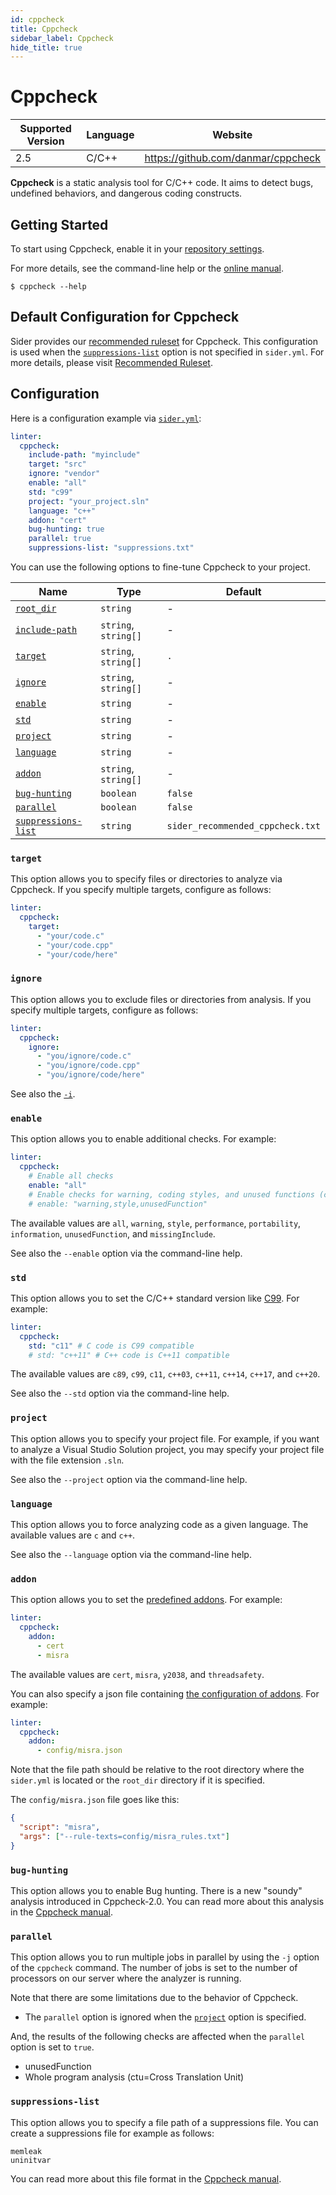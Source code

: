```yaml
---
id: cppcheck
title: Cppcheck
sidebar_label: Cppcheck
hide_title: true
---
```


# Cppcheck

| Supported Version | Language | Website                            |
| ----------------- | -------- | ---------------------------------- |
| 2.5               | C/C++    | https://github.com/danmar/cppcheck |

**Cppcheck** is a static analysis tool for C/C++ code. It aims to detect bugs, undefined behaviors, and dangerous coding constructs.

## Getting Started

To start using Cppcheck, enable it in your [repository settings](../../getting-started/repository-settings.md).

For more details, see the command-line help or the [online manual](https://github.com/danmar/cppcheck/blob/main/man/manual.md).

```console
$ cppcheck --help
```

## Default Configuration for Cppcheck

Sider provides our [recommended ruleset](https://github.com/sider/runners/blob/HEAD/images/cppcheck/sider_recommended_cppcheck.txt) for Cppcheck.
This configuration is used when the [`suppressions-list`](#suppressions-list) option is not specified in `sider.yml`.
For more details, please visit [Recommended Ruleset](../../getting-started/recommended-rules.md).

## Configuration

Here is a configuration example via [`sider.yml`](../../getting-started/custom-configuration.md):

```yaml
linter:
  cppcheck:
    include-path: "myinclude"
    target: "src"
    ignore: "vendor"
    enable: "all"
    std: "c99"
    project: "your_project.sln"
    language: "c++"
    addon: "cert"
    bug-hunting: true
    parallel: true
    suppressions-list: "suppressions.txt"
```

You can use the following options to fine-tune Cppcheck to your project.

| Name                                                                                          | Type                 | Default                          |
| --------------------------------------------------------------------------------------------- | -------------------- | -------------------------------- |
| [`root_dir`](../../getting-started/custom-configuration.md#linteranalyzer_idroot_dir)         | `string`             | -                                |
| [`include-path`](../../getting-started/custom-configuration.md#linteranalyzer_idinclude-path) | `string`, `string[]` | -                                |
| [`target`](#target)                                                                           | `string`, `string[]` | `.`                              |
| [`ignore`](#ignore)                                                                           | `string`, `string[]` | -                                |
| [`enable`](#enable)                                                                           | `string`             | -                                |
| [`std`](#std)                                                                                 | `string`             | -                                |
| [`project`](#project)                                                                         | `string`             | -                                |
| [`language`](#language)                                                                       | `string`             | -                                |
| [`addon`](#addon)                                                                             | `string`, `string[]` | -                                |
| [`bug-hunting`](#bug-hunting)                                                                 | `boolean`            | `false`                          |
| [`parallel`](#parallel)                                                                       | `boolean`            | `false`                          |
| [`suppressions-list`](#suppressions-list)                                                     | `string`             | `sider_recommended_cppcheck.txt` |

### `target`

This option allows you to specify files or directories to analyze via Cppcheck. If you specify multiple targets, configure as follows:

```yaml
linter:
  cppcheck:
    target:
      - "your/code.c"
      - "your/code.cpp"
      - "your/code/here"
```

### `ignore`

This option allows you to exclude files or directories from analysis.
If you specify multiple targets, configure as follows:

```yaml
linter:
  cppcheck:
    ignore:
      - "you/ignore/code.c"
      - "you/ignore/code.cpp"
      - "you/ignore/code/here"
```

See also the [`-i`](https://github.com/danmar/cppcheck/blob/main/man/manual.md#excluding-a-file-or-folder-from-checking).

### `enable`

This option allows you to enable additional checks. For example:

```yaml
linter:
  cppcheck:
    # Enable all checks
    enable: "all"
    # Enable checks for warning, coding styles, and unused functions (comma-separated)
    # enable: "warning,style,unusedFunction"
```

The available values are `all`, `warning`, `style`, `performance`, `portability`, `information`, `unusedFunction`, and `missingInclude`.

See also the `--enable` option via the command-line help.

### `std`

This option allows you to set the C/C++ standard version like [C99](https://en.wikipedia.org/wiki/C99). For example:

```yaml
linter:
  cppcheck:
    std: "c11" # C code is C99 compatible
    # std: "c++11" # C++ code is C++11 compatible
```

The available values are `c89`, `c99`, `c11`, `c++03`, `c++11`, `c++14`, `c++17`, and `c++20`.

See also the `--std` option via the command-line help.

### `project`

This option allows you to specify your project file.
For example, if you want to analyze a Visual Studio Solution project, you may specify your project file with the file extension `.sln`.

See also the `--project` option via the command-line help.

### `language`

This option allows you to force analyzing code as a given language. The available values are `c` and `c++`.

See also the `--language` option via the command-line help.

### `addon`

This option allows you to set the [predefined addons](https://github.com/danmar/cppcheck/tree/main/addons#readme). For example:

```yaml
linter:
  cppcheck:
    addon:
      - cert
      - misra
```

The available values are `cert`, `misra`, `y2038`, and `threadsafety`.

You can also specify a json file containing [the configuration of addons](https://github.com/danmar/cppcheck/blob/main/man/manual.md#running-addons). For example:

```yaml
linter:
  cppcheck:
    addon:
      - config/misra.json
```

Note that the file path should be relative to the root directory where the `sider.yml` is located or the `root_dir` directory if it is specified.

The `config/misra.json` file goes like this:

```json
{
  "script": "misra",
  "args": ["--rule-texts=config/misra_rules.txt"]
}
```

### `bug-hunting`

This option allows you to enable Bug hunting. There is a new "soundy" analysis introduced in Cppcheck-2.0. You can read more about this analysis in the [Cppcheck manual](https://github.com/danmar/cppcheck/blob/main/man/manual.md#bug-hunting).

### `parallel`

This option allows you to run multiple jobs in parallel by using the `-j` option of the `cppcheck` command. The number of jobs is set to the number of processors on our server where the analyzer is running.

Note that there are some limitations due to the behavior of Cppcheck.

- The `parallel` option is ignored when the [`project`](#project) option is specified.

And, the results of the following checks are affected when the `parallel` option is set to `true`.

- unusedFunction
- Whole program analysis (ctu=Cross Translation Unit)

### `suppressions-list`

This option allows you to specify a file path of a suppressions file. You can create a suppressions file for example as follows:

```text
memleak
uninitvar
```

You can read more about this file format in the [Cppcheck manual](https://github.com/danmar/cppcheck/blob/main/man/manual.md#suppressions-in-a-file).
